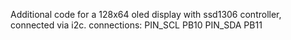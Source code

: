 Additional code for a 128x64 oled display with ssd1306 controller, connected via i2c.
connections:
 PIN_SCL PB10
 PIN_SDA PB11
